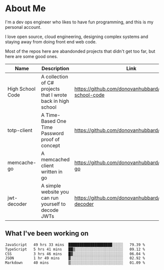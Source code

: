 # About Me

I'm a dev ops engineer who likes to have fun programming, and this is my personal account.

I love open source, cloud engineering, designing complex systems and staying away from doing front end web code.

Most of the repos here are abandonded projects that didn't get too far, but here are some good ones.

| Name       | Description           | Link  |
| ------------- |-------------| -----|
| High School Code | A collection of C# projects that I wrote back in high school | https://github.com/donovanhubbard/high-school-code |
| totp-client | A Time-Based One Time Password proof of concept | https://github.com/donovanhubbard/totp-client |
| memcache-go | A memcached client written in go | https://github.com/donovanhubbard/memcache-go |
| jwt-decoder | A simple website you can run yourself to decode JWTs | https://github.com/donovanhubbard/jwt-decoder |


## What I've been working on

<!--START_SECTION:waka-->

```txt
JavaScript   49 hrs 33 mins  ████████████████████░░░░░   79.39 %
TypeScript   5 hrs 41 mins   ██▒░░░░░░░░░░░░░░░░░░░░░░   09.12 %
CSS          3 hrs 46 mins   █▓░░░░░░░░░░░░░░░░░░░░░░░   06.04 %
JSON         1 hr 49 mins    ▓░░░░░░░░░░░░░░░░░░░░░░░░   02.92 %
Markdown     40 mins         ▒░░░░░░░░░░░░░░░░░░░░░░░░   01.09 %
```

<!--END_SECTION:waka-->
